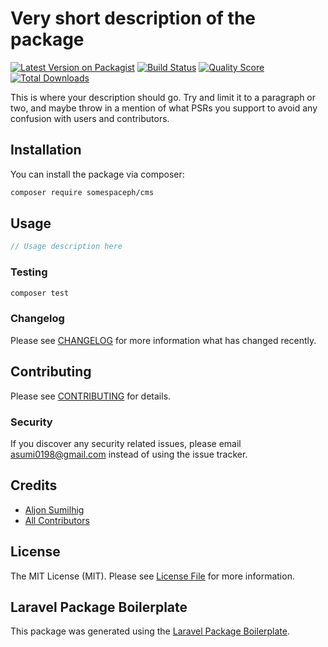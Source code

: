 # Very short description of the package

[![Latest Version on Packagist](https://img.shields.io/packagist/v/somespaceph/cms.svg?style=flat-square)](https://packagist.org/packages/somespaceph/cms)
[![Build Status](https://img.shields.io/travis/somespaceph/cms/master.svg?style=flat-square)](https://travis-ci.org/somespaceph/cms)
[![Quality Score](https://img.shields.io/scrutinizer/g/somespaceph/cms.svg?style=flat-square)](https://scrutinizer-ci.com/g/somespaceph/cms)
[![Total Downloads](https://img.shields.io/packagist/dt/somespaceph/cms.svg?style=flat-square)](https://packagist.org/packages/somespaceph/cms)

This is where your description should go. Try and limit it to a paragraph or two, and maybe throw in a mention of what PSRs you support to avoid any confusion with users and contributors.

## Installation

You can install the package via composer:

```bash
composer require somespaceph/cms
```

## Usage

``` php
// Usage description here
```

### Testing

``` bash
composer test
```

### Changelog

Please see [CHANGELOG](CHANGELOG.md) for more information what has changed recently.

## Contributing

Please see [CONTRIBUTING](CONTRIBUTING.md) for details.

### Security

If you discover any security related issues, please email asumi0198@gmail.com instead of using the issue tracker.

## Credits

- [Aljon Sumilhig](https://github.com/somespaceph)
- [All Contributors](../../contributors)

## License

The MIT License (MIT). Please see [License File](LICENSE.md) for more information.

## Laravel Package Boilerplate

This package was generated using the [Laravel Package Boilerplate](https://laravelpackageboilerplate.com).